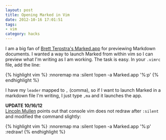 ```yaml
---
layout: post
title: Opening Marked in Vim
date: 2012-10-16 17:01:51
tags:
- vim
category: hacks
---
```


I am a big fan of [Brett Terpstra's Marked.app](http://markedapp.com/) for previewing Markdown documents. I wanted a way to launch Marked from within vim so I can preview what I'm writing as I am working. The task is easy. In your <code>.vimrc</code> file, add the line:

{% highlight vim %}
:nnoremap <leader>ma :silent !open -a Marked.app '%:p'<cr>
{% endhighlight %}

I have my <code>leader</code> mapped to <code>,</code> (comma), so if I want to launch Marked in a markdown file I'm writing, I just type <code>,ma</code> and it launches the app. 

<div class="update">
<p><strong>UPDATE 10/16/12</strong><br/>
<a href="http://www.lincolnmullen.com">Lincoln Mullen</a> points out that console vim does not redraw after <code>:silent</code> and modified the command slightly:</p>

{% highlight vim %}
:nnoremap <leader>ma :silent !open -a Marked.app '%:p' :redraw!<cr>
{% endhighlight %}
</div>